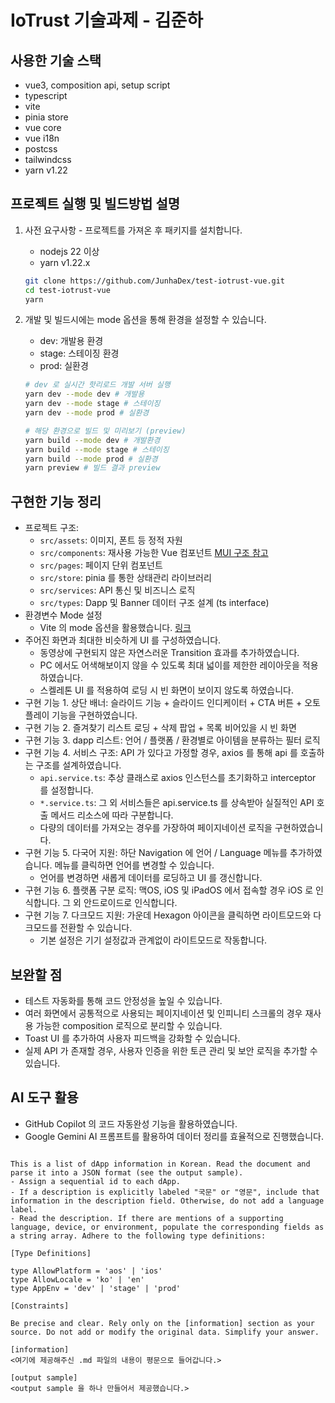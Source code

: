 # IoTrust 기술과제 - 김준하

## 사용한 기술 스택

- vue3, composition api, setup script
- typescript
- vite
- pinia store
- vue core
- vue i18n
- postcss
- tailwindcss
- yarn v1.22

## 프로젝트 실행 및 빌드방법 설명

1. 사전 요구사항 - 프로젝트를 가져온 후 패키지를 설치합니다.
    - nodejs 22 이상
    - yarn v1.22.x

   ```bash
   git clone https://github.com/JunhaDex/test-iotrust-vue.git
   cd test-iotrust-vue
   yarn
   ```
2. 개발 및 빌드시에는 mode 옵션을 통해 환경을 설정할 수 있습니다.
    - dev: 개발용 환경
    - stage: 스테이징 환경
    - prod: 실환경

   ```bash
   # dev 로 실시간 핫리로드 개발 서버 실행
   yarn dev --mode dev # 개발용
   yarn dev --mode stage # 스테이징
   yarn dev --mode prod # 실환경
   
   # 해당 환경으로 빌드 및 미리보기 (preview)
   yarn build --mode dev # 개발환경
   yarn build --mode stage # 스테이징
   yarn build --mode prod # 실환경
   yarn preview # 빌드 결과 preview
   ```

## 구현한 기능 정리

- 프로젝트 구조:
    - `src/assets`: 이미지, 폰트 등 정적 자원
    - `src/components`: 재사용 가능한 Vue 컴포넌트 [MUI 구조 참고](https://mui.com/material-ui/all-components/)
    - `src/pages`: 페이지 단위 컴포넌트
    - `src/store`: pinia 를 통한 상태관리 라이브러리
    - `src/services`: API 통신 및 비즈니스 로직
    - `src/types`: Dapp 및 Banner 데이터 구조 설계 (ts interface)
- 환경변수 Mode 설정
    - Vite 의 mode 옵션을 활용했습니다. [링크](https://ko.vite.dev/guide/env-and-mode.html#modes)
- 주어진 화면과 최대한 비슷하게 UI 를 구성하였습니다.
    - 동영상에 구현되지 않은 자연스러운 Transition 효과를 추가하였습니다.
    - PC 에서도 어색해보이지 않을 수 있도록 최대 넓이를 제한한 레이아웃을 적용하였습니다.
    - 스켈레톤 UI 를 적용하여 로딩 시 빈 화면이 보이지 않도록 하였습니다.
- 구현 기능 1. 상단 배너: 슬라이드 기능 + 슬라이드 인디케이터 + CTA 버튼 + 오토플레이 기능을 구현하였습니다.
- 구현 기능 2. 즐겨찾기 리스트 로딩 + 삭제 팝업 + 목록 비어있을 시 빈 화면
- 구현 기능 3. dapp 리스트: 언어 / 플랫폼 / 환경별로 아이템을 분류하는 필터 로직
- 구현 기능 4. 서비스 구조: API 가 있다고 가정할 경우, axios 를 통해 api 를 호출하는 구조를 설계하였습니다.
    - `api.service.ts`: 추상 클래스로 axios 인스턴스를 초기화하고 interceptor 를 설정합니다.
    - `*.service.ts`: 그 외 서비스들은 api.service.ts 를 상속받아 실질적인 API 호출 메서드 리소스에 따라 구분합니다.
    - 다량의 데이터를 가져오는 경우를 가장하여 페이지네이션 로직을 구현하였습니다.
- 구현 기능 5. 다국어 지원: 하단 Navigation 에 언어 / Language 메뉴를 추가하였습니다. 메뉴를 클릭하면 언어를 변경할 수 있습니다.
    - 언어를 변경하면 새롭게 데이터를 로딩하고 UI 를 갱신합니다.
- 구현 기능 6. 플랫폼 구분 로직: 맥OS, iOS 및 iPadOS 에서 접속할 경우 iOS 로 인식합니다. 그 외 안드로이드로 인식합니다.
- 구현 기능 7. 다크모드 지원: 가운데 Hexagon 아이콘을 클릭하면 라이트모드와 다크모드를 전환할 수 있습니다.
    - 기본 설정은 기기 설정값과 관계없이 라이트모드로 작동합니다.

## 보완할 점

- 테스트 자동화를 통해 코드 안정성을 높일 수 있습니다.
- 여러 화면에서 공통적으로 사용되는 페이지네이션 및 인피니티 스크롤의 경우 재사용 가능한 composition 로직으로 분리할 수 있습니다.
- Toast UI 를 추가하여 사용자 피드백을 강화할 수 있습니다.
- 실제 API 가 존재할 경우, 사용자 인증을 위한 토큰 관리 및 보안 로직을 추가할 수 있습니다.

## AI 도구 활용

- GitHub Copilot 의 코드 자동완성 기능을 활용하였습니다.
- Google Gemini AI 프롬프트를 활용하여 데이터 정리를 효율적으로 진행했습니다.

```text

This is a list of dApp information in Korean. Read the document and parse it into a JSON format (see the output sample).
- Assign a sequential id to each dApp.
- If a description is explicitly labeled "국문" or "영문", include that information in the description field. Otherwise, do not add a language label.
- Read the description. If there are mentions of a supporting language, device, or environment, populate the corresponding fields as a string array. Adhere to the following type definitions:

[Type Definitions]

type AllowPlatform = 'aos' | 'ios'
type AllowLocale = 'ko' | 'en'
type AppEnv = 'dev' | 'stage' | 'prod'

[Constraints]

Be precise and clear. Rely only on the [information] section as your source. Do not add or modify the original data. Simplify your answer.

[information]
<여기에 제공해주신 .md 파일의 내용이 평문으로 들어갑니다.>

[output sample]
<output sample 을 하나 만들어서 제공했습니다.>
```
